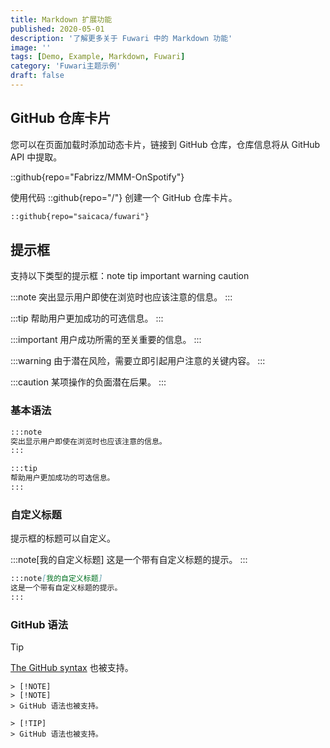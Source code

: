 ```yaml
---
title: Markdown 扩展功能
published: 2020-05-01
description: '了解更多关于 Fuwari 中的 Markdown 功能'
image: ''
tags: [Demo, Example, Markdown, Fuwari]
category: 'Fuwari主题示例'
draft: false 
---
```


## GitHub 仓库卡片
您可以在页面加载时添加动态卡片，链接到 GitHub 仓库，仓库信息将从 GitHub API 中提取。

::github{repo="Fabrizz/MMM-OnSpotify"}

使用代码 ::github{repo="<owner>/<repo>"} 创建一个 GitHub 仓库卡片。

```markdown
::github{repo="saicaca/fuwari"}
```

## 提示框

支持以下类型的提示框：note tip important warning caution

:::note
突出显示用户即使在浏览时也应该注意的信息。
:::

:::tip
帮助用户更加成功的可选信息。
:::

:::important
用户成功所需的至关重要的信息。
:::

:::warning
由于潜在风险，需要立即引起用户注意的关键内容。
:::

:::caution
某项操作的负面潜在后果。
:::
### 基本语法

```markdown
:::note
突出显示用户即使在浏览时也应该注意的信息。
:::

:::tip
帮助用户更加成功的可选信息。
:::
```

### 自定义标题

提示框的标题可以自定义。

:::note[我的自定义标题]
这是一个带有自定义标题的提示。
:::

```markdown
:::note[我的自定义标题]
这是一个带有自定义标题的提示。
:::
```

### GitHub 语法

> [!TIP]
> [The GitHub syntax](https://github.com/orgs/community/discussions/16925) 也被支持。

```
> [!NOTE]
> [!NOTE]
> GitHub 语法也被支持。

> [!TIP]
> GitHub 语法也被支持。
```
